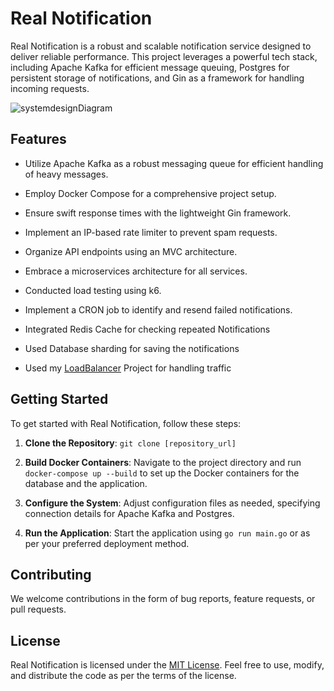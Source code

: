 # Real Notification

Real Notification is a robust and scalable notification service designed to deliver reliable performance. This project leverages a powerful tech stack, including Apache Kafka for efficient message queuing, Postgres for persistent storage of notifications, and Gin as a framework for handling incoming requests.

![systemdesignDiagram](https://github.com/SanjaySinghRajpoot/realNotification/assets/67458417/5d3d5761-e05d-465c-b8b8-b7456d92003a)



## Features

- Utilize Apache Kafka as a robust messaging queue for efficient handling of heavy messages.
- Employ Docker Compose for a comprehensive project setup.
- Ensure swift response times with the lightweight Gin framework.
- Implement an IP-based rate limiter to prevent spam requests.
- Organize API endpoints using an MVC architecture.
- Embrace a microservices architecture for all services.
- Conducted load testing using k6.
- Implement a CRON job to identify and resend failed notifications.
- Integrated Redis Cache for checking repeated Notifications
- Used Database sharding for saving the notifications

- Used my [LoadBalancer](https://github.com/SanjaySinghRajpoot/loadbalancer) Project for handling traffic 
## Getting Started

To get started with Real Notification, follow these steps:

1. **Clone the Repository**: `git clone [repository_url]`

2. **Build Docker Containers**: Navigate to the project directory and run `docker-compose up --build` to set up the Docker containers for the database and the application.

3. **Configure the System**: Adjust configuration files as needed, specifying connection details for Apache Kafka and Postgres.

4. **Run the Application**: Start the application using `go run main.go` or as per your preferred deployment method.


## Contributing

We welcome contributions in the form of bug reports, feature requests, or pull requests.

## License

Real Notification is licensed under the [MIT License](LICENSE). Feel free to use, modify, and distribute the code as per the terms of the license.

